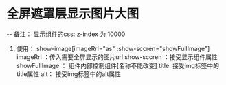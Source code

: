# 全屏遮罩层显示图片大图
-- 备注： 显示组件的css: z-index 为 10000
1. 使用： show-image[imageRrl="as" :show-sccren="showFullImage"]
  imageRrl ：传入需要全屏显示的图片url
  show-sccren ：接受显示组件属性
  showFullImage ： 组件内部控制组件[名称不能改变]
  title: 接受img标签中的title属性
  alt： 接受img标签中的alt属性
